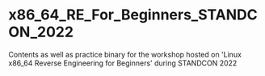 # x86_64_RE_For_Beginners_STANDCON_2022
Contents as well as practice binary for the workshop hosted on 'Linux x86_64 Reverse Engineering for Beginners' during STANDCON 2022
